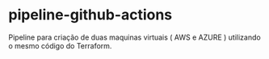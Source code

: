 # pipeline-github-actions

Pipeline para criação de duas maquinas virtuais ( AWS e AZURE ) utilizando o mesmo código do Terraform.
